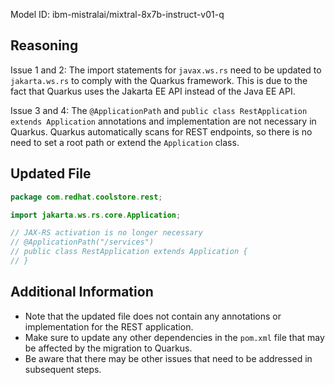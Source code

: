 Model ID: ibm-mistralai/mixtral-8x7b-instruct-v01-q

## Reasoning

Issue 1 and 2: The import statements for `javax.ws.rs` need to be updated to `jakarta.ws.rs` to comply with the Quarkus framework. This is due to the fact that Quarkus uses the Jakarta EE API instead of the Java EE API.

Issue 3 and 4: The `@ApplicationPath` and `public class RestApplication extends Application` annotations and implementation are not necessary in Quarkus. Quarkus automatically scans for REST endpoints, so there is no need to set a root path or extend the `Application` class.

## Updated File

```java
package com.redhat.coolstore.rest;

import jakarta.ws.rs.core.Application;

// JAX-RS activation is no longer necessary
// @ApplicationPath("/services")
// public class RestApplication extends Application {
// }
```

## Additional Information

* Note that the updated file does not contain any annotations or implementation for the REST application.
* Make sure to update any other dependencies in the `pom.xml` file that may be affected by the migration to Quarkus.
* Be aware that there may be other issues that need to be addressed in subsequent steps.